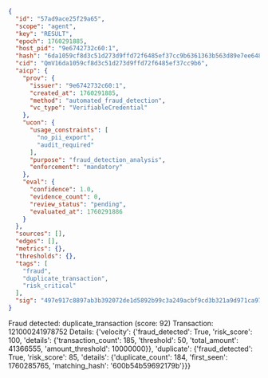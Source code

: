 ```json
{
  "id": "57ad9ace25f29a65",
  "scope": "agent",
  "key": "RESULT",
  "epoch": 1760291885,
  "host_pid": "9e6742732c60:1",
  "hash": "6da1059cf8d3c51d273d9ffd72f6485ef37cc9b6361363b563d89e7ee6483b99",
  "cid": "QmV16da1059cf8d3c51d273d9ffd72f6485ef37cc9b6",
  "aicp": {
    "prov": {
      "issuer": "9e6742732c60:1",
      "created_at": 1760291885,
      "method": "automated_fraud_detection",
      "vc_type": "VerifiableCredential"
    },
    "ucon": {
      "usage_constraints": [
        "no_pii_export",
        "audit_required"
      ],
      "purpose": "fraud_detection_analysis",
      "enforcement": "mandatory"
    },
    "eval": {
      "confidence": 1.0,
      "evidence_count": 0,
      "review_status": "pending",
      "evaluated_at": 1760291886
    }
  },
  "sources": [],
  "edges": [],
  "metrics": {},
  "thresholds": {},
  "tags": [
    "fraud",
    "duplicate_transaction",
    "risk_critical"
  ],
  "sig": "497e917c8897ab3b392072de1d5892b99c3a249acbf9cd3b321a9d971ca979ac"
}
```

Fraud detected: duplicate_transaction (score: 92)
Transaction: 121000241978752
Details: {'velocity': {'fraud_detected': True, 'risk_score': 100, 'details': {'transaction_count': 185, 'threshold': 50, 'total_amount': 41366555, 'amount_threshold': 10000000}}, 'duplicate': {'fraud_detected': True, 'risk_score': 85, 'details': {'duplicate_count': 184, 'first_seen': 1760285765, 'matching_hash': '600b54b59692179b'}}}
